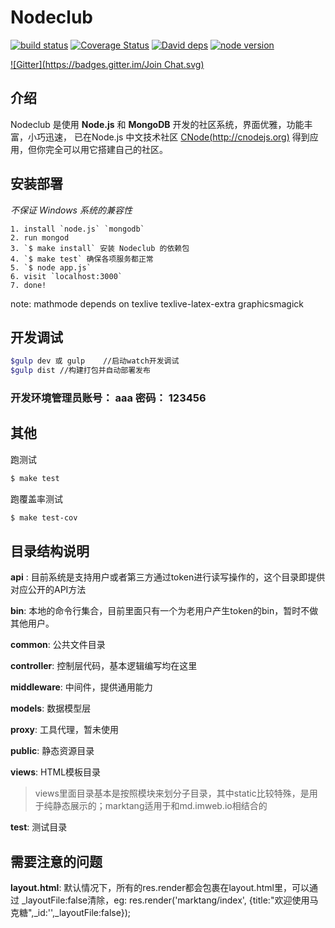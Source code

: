 Nodeclub
=

[![build status][travis-image]][travis-url]
[![Coverage Status](https://img.shields.io/coveralls/cnodejs/nodeclub.svg?style=flat-square)](https://coveralls.io/r/cnodejs/nodeclub?branch=master)
[![David deps][david-image]][david-url]
[![node version][node-image]][node-url]

[![Gitter](https://badges.gitter.im/Join Chat.svg)](https://gitter.im/cnodejs/nodeclub?utm_source=badge&utm_medium=badge&utm_campaign=pr-badge&utm_content=badge)

[travis-image]: https://img.shields.io/travis/cnodejs/nodeclub.svg?style=flat-square
[travis-url]: https://travis-ci.org/cnodejs/nodeclub
[david-image]: https://img.shields.io/david/cnodejs/nodeclub.svg?style=flat-square
[david-url]: https://david-dm.org/cnodejs/nodeclub
[node-image]: https://img.shields.io/badge/node.js-%3E=_0.10-green.svg?style=flat-square
[node-url]: http://nodejs.org/download/

## 介绍

Nodeclub 是使用 **Node.js** 和 **MongoDB** 开发的社区系统，界面优雅，功能丰富，小巧迅速，
已在Node.js 中文技术社区 [CNode(http://cnodejs.org)](http://cnodejs.org) 得到应用，但你完全可以用它搭建自己的社区。

## 安装部署

*不保证 Windows 系统的兼容性*

```
1. install `node.js` `mongodb`
2. run mongod
3. `$ make install` 安装 Nodeclub 的依赖包
4. `$ make test` 确保各项服务都正常
5. `$ node app.js`
6. visit `localhost:3000`
7. done!
```
note: mathmode depends on texlive texlive-latex-extra graphicsmagick

## 开发调试
```bash
$gulp dev 或 gulp 	//启动watch开发调试
$gulp dist //构建打包并自动部署发布
```
### 开发环境管理员账号： aaa   密码： 123456

## 其他

跑测试

```bash
$ make test
```

跑覆盖率测试

```bash
$ make test-cov
```


## 目录结构说明
**api** : 目前系统是支持用户或者第三方通过token进行读写操作的，这个目录即提供对应公开的API方法

**bin**: 本地的命令行集合，目前里面只有一个为老用户产生token的bin，暂时不做其他用户。

**common**: 公共文件目录

**controller**: 控制层代码，基本逻辑编写均在这里

**middleware**: 中间件，提供通用能力

**models**: 数据模型层

**proxy**:  工具代理，暂未使用

**public**:  静态资源目录 

**views**:  HTML模板目录

> views里面目录基本是按照模块来划分子目录，其中static比较特殊，是用于纯静态展示的；marktang适用于和md.imweb.io相结合的

**test**:  测试目录


## 需要注意的问题

**layout.html**: 默认情况下，所有的res.render都会包裹在layout.html里，可以通过 _layoutFile:false清除，eg:  res.render('marktang/index', {title:"欢迎使用马克糖",_id:'',_layoutFile:false});

